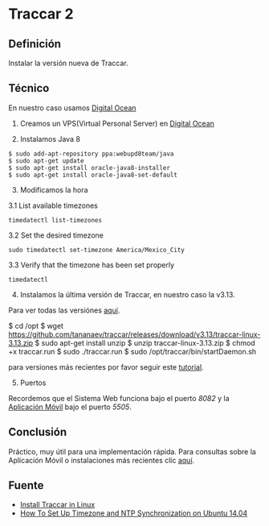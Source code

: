 Traccar 2
==========

## Definición

<p align="justify">
	Instalar la versión nueva de Traccar.
</p>


## Técnico

<p align="justify">
	En nuestro caso usamos <a href="https://m.do.co/c/ccd8a4dcf484">Digital Ocean</a>
</p>

1. Creamos un VPS(Virtual Personal Server) en <a href="https://m.do.co/c/ccd8a4dcf484">Digital Ocean</a>

2. Instalamos Java 8

```
$ sudo add-apt-repository ppa:webupd8team/java
$ sudo apt-get update
$ sudo apt-get install oracle-java8-installer
$ sudo apt-get install oracle-java8-set-default
```

3. Modificamos la hora

3.1 List available timezones

```
timedatectl list-timezones

```

3.2 Set the desired timezone

```
sudo timedatectl set-timezone America/Mexico_City
```

3.3 Verify that the timezone has been set properly

```
timedatectl
```


4. Instalamos la última versión de Traccar, en nuestro caso la v3.13.

Para ver todas las versiónes <a href="https://github.com/tananaev/traccar/releases">aquí</a>.

$ cd /opt
$ wget https://github.com/tananaev/traccar/releases/download/v3.13/traccar-linux-3.13.zip
$ sudo apt-get install unzip
$ unzip traccar-linux-3.13.zip
$ chmod +x traccar.run
$ sudo ./traccar.run
$ sudo /opt/traccar/bin/startDaemon.sh

para versiones más recientes por favor seguir este <a href="https://github.com/ginppian/Traccar">tutorial</a>.

5. Puertos

Recordemos que el Sistema Web funciona bajo el puerto *8082* y la <a href="https://github.com/tananaev/traccar-client-android">Aplicación Móvil</a> bajo el puerto *5505*.


## Conclusión

Práctico, muy útil para una implementación rápida. Para consultas sobre la Aplicación Móvil o instalaciones más recientes clic <a href="https://github.com/ginppian/Traccer">aquí</a>. 


## Fuente

* <a href="https://www.traccar.org/linux/">Install Traccar in Linux</a>
* <a href="https://www.digitalocean.com/community/tutorials/how-to-set-up-timezone-and-ntp-synchronization-on-ubuntu-14-04-quickstart">How To Set Up Timezone and NTP Synchronization on Ubuntu 14.04</a>